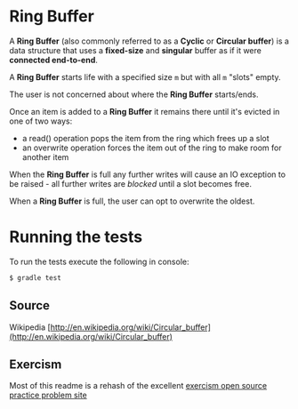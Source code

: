 # Ring Buffer

A **Ring Buffer** (also commonly referred to as a **Cyclic** or **Circular buffer**) is a data
structure that uses a **fixed-size** and **singular** buffer as if it were **connected end-to-end**.

A **Ring Buffer** starts life with a specified size <code>m</code> but with all <code>m</code> "slots" empty.

The user is not concerned about where the **Ring Buffer** starts/ends.

Once an item is added to a **Ring Buffer** it remains there until it's evicted in one of two ways:
* a read() operation pops the item from the ring which frees up a slot
* an overwrite operation forces the item out of the ring to make room for another item

When the **Ring Buffer** is full any further writes will cause an IO exception to be raised - all further writes are *blocked* until a slot becomes free.

When a **Ring Buffer** is full, the user can opt to overwrite the oldest.


# Running the tests

To run the tests execute the following in console:

```sh
$ gradle test
```



## Source

Wikipedia [http://en.wikipedia.org/wiki/Circular_buffer](http://en.wikipedia.org/wiki/Circular_buffer)


## Exercism

Most of this readme is a rehash of the excellent [exercism open source practice problem site](http://exercism.io/exercises/java/circular-buffer/readme)
